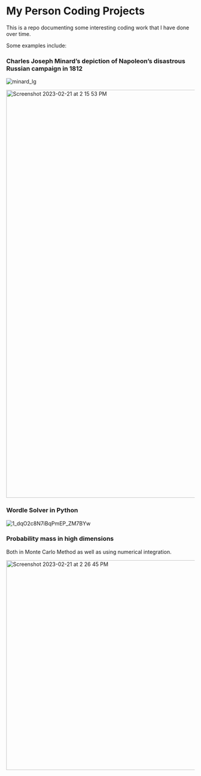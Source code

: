 # My Person Coding Projects

This is a repo documenting some interesting coding work that I have done over time. 

Some examples include:

### Charles Joseph Minard’s depiction of Napoleon’s disastrous Russian campaign in 1812

![minard_lg](https://user-images.githubusercontent.com/67173948/220437794-71f89de2-d343-4c5d-b76e-f0bb853750b8.gif)

<img width="1091" alt="Screenshot 2023-02-21 at 2 15 53 PM" src="https://user-images.githubusercontent.com/67173948/220437967-c82d0add-36a4-4ba4-a1d2-4a5d3fefd44c.png">

### Wordle Solver in Python

![1_dqO2c8N7iBqPmEP_ZM7BYw](https://user-images.githubusercontent.com/67173948/220438100-223febc9-6b3d-4196-97fc-7b9448dd090f.png)


### Probability mass in high dimensions

Both in Monte Carlo Method as well as using numerical integration.

<img width="561" alt="Screenshot 2023-02-21 at 2 26 45 PM" src="https://user-images.githubusercontent.com/67173948/220439873-3dd31ddd-ec12-4c7d-b7f3-2c68d3ee53c7.png">
